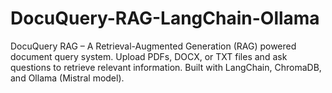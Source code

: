 # DocuQuery-RAG-LangChain-Ollama
 DocuQuery RAG – A Retrieval-Augmented Generation (RAG) powered document query system. Upload PDFs, DOCX, or TXT files and ask questions to retrieve relevant information. Built with LangChain, ChromaDB, and Ollama (Mistral model).
